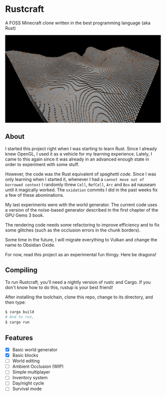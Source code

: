 # Rustcraft
A FOSS Minecraft clone written in the best programming language (aka Rust)

![Latest screenshot](latest_shot.png)

## About

I started this project right when I was starting to learn Rust. Since I
already knew OpenGL, I used it as a vehicle for my learning experience. 
Lately, I came to this again since it was already in an advanced enough state
in order to experiment with some stuff.

However, the code was the Rust equivalent of _spaghetti code_. Since I was
only learning when I started it, whenever I had a `cannot move out of borrowed
context` I randomly threw `Cell`, `RefCell`, `Arc` and `Box` ad nauseam until
it magically worked. The `oxidation` commits I did in the past weeks fix a few
of these abominations.

My last experiments were with the world generator. The current code uses a
version of the noise-based generator described in the first chapter of the GPU
Gems 3 book. 

The rendering code needs some refactoring to improve efficiency and to fix
some glitches (such as the occlusion errors in the chunk borders).

Some time in the future, I will migrate everything to Vulkan and change the
name to Obsidian Oxide.

For now, read this project as an experimental fun thingy. Here be dragons!

## Compiling
To run Rustcraft, you'll need a nightly version of rustc and Cargo. If you don't know how to do this, 
rustup is your best friend!

After installing the toolchain, clone this repo, change to its directory, and then type:
```bash
$ cargo build
# And to run,
$ cargo run
```

## Features
- [x] Basic world generator
- [x] Basic blocks
- [ ] World editing
- [ ] Ambient Occlusion (WIP)
- [ ] Simple multiplayer
- [ ] Inventory system
- [ ] Day/night cycle
- [ ] Survival mode
